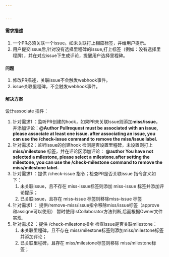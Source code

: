 ```yaml
---


---
```


<h4 id="需求描述">需求描述</h4>
<ol>
<li>一个PR必须关联一个issue。如未关联打上相应标签，并给用户提示。</li>
<li>用户提交issue后,针对没有选择里程碑的issue,打上标签（例如：没有选择里程牌），并在对应issue下生成评论，提醒用户选择里程碑。</li>
</ol>
<h4 id="问题">问题</h4>
<ol>
<li>修改PR描述，关联issue不会触发webhook事件。</li>
<li>issue关联里程碑，不会触发webhook事件。</li>
</ol>
<h4 id="解决方案">解决方案</h4>
<p>设计associate 插件：</p>
<ol>
<li>针对需求1 ：监听PR创建的hook，如果PR未关联Issue则添加<strong>miss/issue</strong>，并添加评论：<strong>@Author Pullrequest must be associated with an issue, please associate at least one issue. after associating an issue, you can use the /check-issue command to remove the miss/issue label.</strong></li>
<li>针对需求2：监听issue的创建hook  检测是否设置里程碑，未设置则打上 <strong>miss/milestone</strong> 标签，并在评论区添加评论： <strong>@author You have not selected a milestone, please select a milestone.after setting the milestone, you can use the /check-milestone command to remove the miss/milestone label.</strong></li>
<li>针对需求1 ：提供 /check-issue 指令；检查PR是否关联issue 指令含义如下：
<ol>
<li>未关联issue，且不存在 miss-issue标签则添加 miss-issue 标签并添加评论提示；</li>
<li>已关联issue，且存在 miss-issue 标签则移除miss-issue 标签</li>
</ol>
</li>
<li>针对需求1 ： 提供/remove-miss/issue指令移除miss/issue标签（approve 和assigne可以使用） 暂时使用IsCollaborator方法判断,后面根据Owner文件实现.</li>
<li>针对需求2 ：提供 /check-milestone指令 检查issue是否关联milestone：
<ol>
<li>未关联里程碑，且不存在 miss/milestone标签则添加miss/milestone标签并添加评论；</li>
<li>已关联里程碑，且存在 miss/milestone标签则移除 miss/milestone标签；</li>
</ol>
</li>
</ol>

